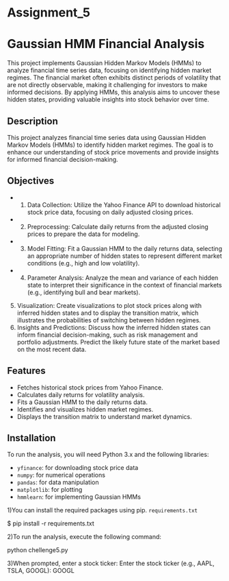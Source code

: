 # Assignment_5

# Gaussian HMM Financial Analysis

This project implements Gaussian Hidden Markov Models (HMMs) to analyze financial time series data, focusing on identifying hidden market regimes. The financial market often exhibits distinct periods of volatility that are not directly observable, making it challenging for investors to make informed decisions. By applying HMMs, this analysis aims to uncover these hidden states, providing valuable insights into stock behavior over time.

## Description

This project analyzes financial time series data using Gaussian Hidden Markov Models (HMMs) to identify hidden market regimes. The goal is to enhance our understanding of stock price movements and provide insights for informed financial decision-making.

## Objectives

- 1. Data Collection: Utilize the Yahoo Finance API to download historical stock price data, focusing on daily adjusted closing prices.
- 2.  Preprocessing: Calculate daily returns from the adjusted closing prices to prepare the data for modeling.
- 3. Model Fitting: Fit a Gaussian HMM to the daily returns data, selecting an appropriate number of hidden states to represent different market conditions (e.g., high and low volatility).
- 4. Parameter Analysis: Analyze the mean and variance of each hidden state to interpret their significance in the context of financial markets (e.g., identifying bull and bear markets).
5. Visualization: Create visualizations to plot stock prices along with inferred hidden states and to display the transition matrix, which illustrates the probabilities of switching between hidden regimes.
6. Insights and Predictions: Discuss how the inferred hidden states can inform financial decision-making, such as risk management and portfolio adjustments. Predict the likely future state of the market based on the most recent data.

## Features

- Fetches historical stock prices from Yahoo Finance.
- Calculates daily returns for volatility analysis.
- Fits a Gaussian HMM to the daily returns data.
- Identifies and visualizes hidden market regimes.
- Displays the transition matrix to understand market dynamics.

## Installation

To run the analysis, you will need Python 3.x and the following libraries:

- `yfinance`: for downloading stock price data
- `numpy`: for numerical operations
- `pandas`: for data manipulation
- `matplotlib`: for plotting
- `hmmlearn`: for implementing Gaussian HMMs

1)You can install the required packages using pip.  `requirements.txt` 

$ pip install -r requirements.txt

2)To run the analysis, execute the following command:

python chellenge5.py

3)When prompted, enter a stock ticker:
Enter the stock ticker (e.g., AAPL, TSLA, GOOGL): GOOGL

